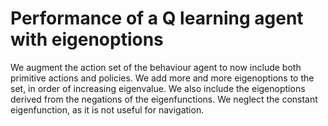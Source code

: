 # Performance of a Q learning agent with eigenoptions
We augment the action set of the behaviour agent to now include both primitive actions and policies. We add more and more eigenoptions to the set, in order of increasing eigenvalue. We also include the eigenoptions derived from the negations of the eigenfunctions. We neglect the constant eigenfunction, as it is not useful for navigation.